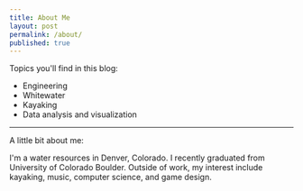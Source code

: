 ```yaml
---
title: About Me
layout: post
permalink: /about/
published: true
---
```


Topics you'll find in this blog:
    
  * Engineering
  * Whitewater
  * Kayaking
  * Data analysis  and visualization

---   

A little bit about me:

I'm a water resources in Denver, Colorado. I recently graduated from University of Colorado Boulder. Outside of work, my interest include kayaking, music, computer science, and game design.

